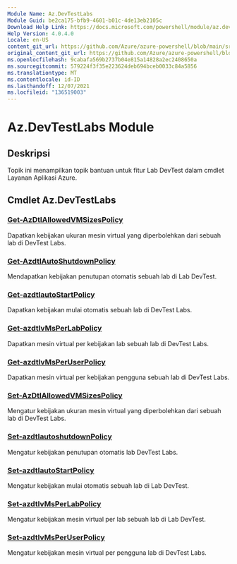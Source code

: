 ```yaml
---
Module Name: Az.DevTestLabs
Module Guid: be2ca175-bfb9-4601-b01c-4de13eb2105c
Download Help Link: https://docs.microsoft.com/powershell/module/az.devtestlabs
Help Version: 4.0.4.0
Locale: en-US
content_git_url: https://github.com/Azure/azure-powershell/blob/main/src/DevTestLabs/DevTestLabs/help/Az.DevTestLabs.md
original_content_git_url: https://github.com/Azure/azure-powershell/blob/main/src/DevTestLabs/DevTestLabs/help/Az.DevTestLabs.md
ms.openlocfilehash: 9cabafa569b2737b04e815a14828a2ec2408650a
ms.sourcegitcommit: 579224f3f35e223624deb694bceb0033c84a5856
ms.translationtype: MT
ms.contentlocale: id-ID
ms.lasthandoff: 12/07/2021
ms.locfileid: "136519003"
---
```

# Az.DevTestLabs Module
## Deskripsi
Topik ini menampilkan topik bantuan untuk fitur Lab DevTest dalam cmdlet Layanan Aplikasi Azure.

## Cmdlet Az.DevTestLabs
### [Get-AzDtlAllowedVMSizesPolicy](Get-AzDtlAllowedVMSizesPolicy.md)
Dapatkan kebijakan ukuran mesin virtual yang diperbolehkan dari sebuah lab di DevTest Labs.

### [Get-AzdtlAutoShutdownPolicy](Get-AzDtlAutoShutdownPolicy.md)
Mendapatkan kebijakan penutupan otomatis sebuah lab di Lab DevTest.

### [Get-azdtlautoStartPolicy](Get-AzDtlAutoStartPolicy.md)
Dapatkan kebijakan mulai otomatis sebuah lab di DevTest Labs.

### [Get-azdtlvMsPerLabPolicy](Get-AzDtlVMsPerLabPolicy.md)
Dapatkan mesin virtual per kebijakan lab sebuah lab di DevTest Labs.

### [Get-azdtlvMsPerUserPolicy](Get-AzDtlVMsPerUserPolicy.md)
Dapatkan mesin virtual per kebijakan pengguna sebuah lab di DevTest Labs.

### [Set-AzDtlAllowedVMSizesPolicy](Set-AzDtlAllowedVMSizesPolicy.md)
Mengatur kebijakan ukuran mesin virtual yang diperbolehkan dari sebuah lab di DevTest Labs.

### [Set-azdtlautoshutdownPolicy](Set-AzDtlAutoShutdownPolicy.md)
Mengatur kebijakan penutupan otomatis lab DevTest Labs.

### [Set-azdtlautoStartPolicy](Set-AzDtlAutoStartPolicy.md)
Mengatur kebijakan mulai otomatis sebuah lab di Lab DevTest.

### [Set-azdtlvMsPerLabPolicy](Set-AzDtlVMsPerLabPolicy.md)
Mengatur kebijakan mesin virtual per lab sebuah lab di Lab DevTest.

### [Set-azdtlvMsPerUserPolicy](Set-AzDtlVMsPerUserPolicy.md)
Mengatur kebijakan mesin virtual per pengguna lab di DevTest Labs.

